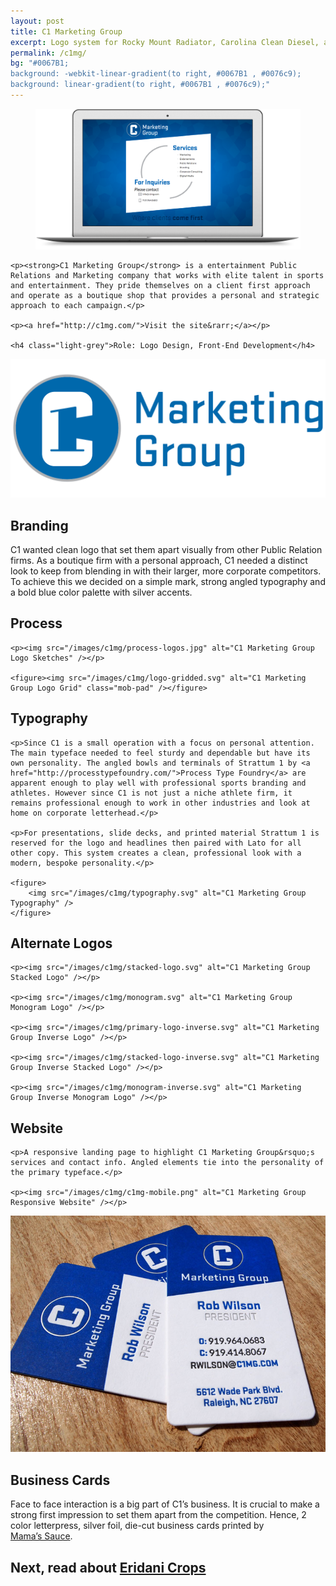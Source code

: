 ```yaml
---
layout: post
title: C1 Marketing Group
excerpt: Logo system for Rocky Mount Radiator, Carolina Clean Diesel, and HeavyDutyCoolingParts.com
permalink: /c1mg/
bg: "#0067B1;
background: -webkit-linear-gradient(to right, #0067B1 , #0076c9);
background: linear-gradient(to right, #0067B1 , #0076c9);"
---
```

<section>
    <figure class="overlap">
        <img src="/images/c1mg/website.png" alt="C1 Marketing Group Website" />
    </figure>
    
    
    <p><strong>C1 Marketing Group</strong> is a entertainment Public Relations and Marketing company that works with elite talent in sports and entertainment. They pride themselves on a client first approach and operate as a boutique shop that provides a personal and strategic approach to each campaign.</p>
    
    <p><a href="http://c1mg.com/">Visit the site&rarr;</a></p>

    <h4 class="light-grey">Role: Logo Design, Front-End Development</h4>
</section>

<section>
    <div class="row centered">
        <div class="half">
            <img src="/images/c1mg/primary-logo.svg" alt="C1 Marketing Group Logo" class="mob-pad" />
        </div>
        <div class="half">
            <h2>Branding</h2>
            <p>C1 wanted clean logo that set them apart visually from other Public Relation firms. As a boutique firm with a personal approach, C1 needed a distinct look to keep from blending in with their larger, more corporate competitors. To achieve this we decided on a simple mark, strong angled typography and a bold blue color palette with silver accents.</p>
        </div>
    </div>
</section>
<section>
    <h2>Process</h2>
    
    <p><img src="/images/c1mg/process-logos.jpg" alt="C1 Marketing Group Logo Sketches" /></p>
    
    <figure><img src="/images/c1mg/logo-gridded.svg" alt="C1 Marketing Group Logo Grid" class="mob-pad" /></figure>
</section>
<section>
    <h2>Typography</h2>
    
    <p>Since C1 is a small operation with a focus on personal attention. The main typeface needed to feel sturdy and dependable but have its own personality. The angled bowls and terminals of Strattum 1 by <a href="http://processtypefoundry.com/">Process Type Foundry</a> are apparent enough to play well with professional sports branding and athletes. However since C1 is not just a niche athlete firm, it remains professional enough to work in other industries and look at home on corporate letterhead.</p>
    
    <p>For presentations, slide decks, and printed material Strattum 1 is reserved for the logo and headlines then paired with Lato for all other copy. This system creates a clean, professional look with a modern, bespoke personality.</p>
    
    <figure>
        <img src="/images/c1mg/typography.svg" alt="C1 Marketing Group Typography" />
    </figure>

</section>
<section>
    <h2>Alternate Logos</h2>

    <p><img src="/images/c1mg/stacked-logo.svg" alt="C1 Marketing Group Stacked Logo" /></p>
    
    <p><img src="/images/c1mg/monogram.svg" alt="C1 Marketing Group Monogram Logo" /></p>
    
    <p><img src="/images/c1mg/primary-logo-inverse.svg" alt="C1 Marketing Group Inverse Logo" /></p>
    
    <p><img src="/images/c1mg/stacked-logo-inverse.svg" alt="C1 Marketing Group Inverse Stacked Logo" /></p>
    
    <p><img src="/images/c1mg/monogram-inverse.svg" alt="C1 Marketing Group Inverse Monogram Logo" /></p>
</section>
<section>
    <h2>Website</h2>
    
    <p>A responsive landing page to highlight C1 Marketing Group&rsquo;s services and contact info. Angled elements tie into the personality of the primary typeface.</p>
    
    <p><img src="/images/c1mg/c1mg-mobile.png" alt="C1 Marketing Group Responsive Website" /></p>

</section>
<section>
    <div class="row centered">
        <div class="half">
            <img src="/images/c1mg/business-cards.jpg" alt="Letterpress Business Cards" />
        </div>
        <div class="half">
            <h2>Business Cards</h2>
            <p>Face to face interaction is a big part of C1&rsquo;s business. It is crucial to make a strong first impression to set them apart from the competition. Hence, 2 color letterpress, silver foil, die-cut business cards printed by <a href="http://mamas-sauce.com/">Mama&rsquo;s&nbsp;Sauce</a>.</p>
        </div>
    </div>
</section>
<section class="next" onclick="location.href='/eridani-crops/';">
    <h2>Next, read about <a href="/eridani-crops/">Eridani Crops</a></h2>
</section>